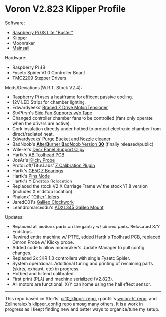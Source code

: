 # Voron V2.823 Klipper Profile

Software:
- [Raspberry Pi OS Lite "Buster"](https://www.raspberrypi.org/software/operating-systems/#raspberry-pi-os-32-bit)
- [Klipper](https://github.com/KevinOConnor/klipper)
- [Moonraker](https://github.com/Arksine/moonraker)
- [Mainsail](https://github.com/meteyou/mainsail)

Hardware:
- Raspberry Pi 4B
- Fysetc Spider V1.0 Controller Board
- TMC2209 Stepper Drivers

Mods/Deviations (W.R.T. Stock V2.4):
- Raspberry Pi uses a [heatframe](https://smile.amazon.com/gp/product/B085XPHY77) for efficent passive cooling.
- 12V LED Strips for chamber lighting.
- Edwardyeeks' [Braced Z Drive Motor/Tensioner](https://github.com/VoronDesign/VoronUsers/tree/master/printer_mods/edwardyeeks/V2.4_z_drive_motor_tensioner_mod)
- StvPtrsn's [Side Fan Supports w/o Tape](https://github.com/VoronDesign/VoronUsers/tree/master/printer_mods/StvPtrsn/Side_Fan_Support_No_Tape)
- Changed controller chamber fans to be controlled (fans only operate when the drivers are active).
- Cork insulation directly under hotbed to protect electronic chamber from direct/radiated heat.
- Edwardyeeks' [Purge Bucket and Nozzle cleaner](https://github.com/VoronDesign/VoronUsers/tree/master/printer_mods/edwardyeeks/Decontaminator_Purge_Bucket_&_Nozzle_Scrubber)
- BadNoob's [**A**fter**B**urner **B**ad**N**oob Version **30**](https://github.com/VoronDesign/VoronUsers/pull/302) (finally released/public)
- Wile-e1's [Deck Panel Support Clips](https://github.com/VoronDesign/VoronUsers/tree/master/printer_mods/wile-e1/Deck_Panel_Support_Clips)
- Hartk's [AB Toolhead PCB](https://github.com/hartk1213/MISC/tree/main/PCBs/Afterburner_Toolhead_PCB)
- JosAr's [Klicky Probe](https://github.com/VoronDesign/VoronUsers/tree/master/printer_mods/JosAr/Klicky-Probe)
- ProtoLoft/TitusLabs' [Z Calibration Plugin](https://github.com/protoloft/klipper_z_calibration)
- Hartk's [GE5C Z Bearings](https://github.com/hartk1213/MISC/tree/main/Voron%20Mods/Voron%202/2.4/Voron2.4_GE5C)
- Hartk's [Pins Mode](https://github.com/hartk1213/MISC/tree/main/Voron%20Mods/Voron%202/2.4/Voron2.4_Pins_Mod)
- Hartk's [Y Endstop Relocation](https://github.com/hartk1213/MISC/tree/main/Voron%20Mods/Voron%202/2.4/Voron2.4_Y_Endstop_Relocation)
- Replaced the stock V2 X Carriage Frame w/ the stock V1.8 version (includes X endstop location).
- Phalanx' ["Other" Idlers](https://github.com/VoronDesign/VoronUsers/blob/master/printer_mods/Phalanx/Other-V2-Idlers)
- JaredC01's [Galileo Clockwork](https://github.com/JaredC01/Galileo)
- Leandromarceddu's [ADXL345 Galileo Mount](https://github.com/VoronDesign/VoronUsers/tree/master/printer_mods/leandromarceddu/GalileoADXL)

Updates:
- Replaced all motions parts on the gantry w/ pinned parts. Relocated X/Y Endstops.
- Rewired entire machine w/ PTFE, added Hartk's Toolhead PCB, replaced Omron Probe w/ Klicky probe.
- Added code to allow moonraker's Update Manager to pull config changes.
- Replaced 2x SKR 1.3 controllers with single Fysetc Spider.
- System operational. Additional tuning and printing of remaining parts (skirts, exhaust, etc) in progress.
- Hotbed and hotend calibrated.
- First print (PLA) and machine serialized (V2.823).
- All motors are functional. X/Y can home using the hall effect sensor.

- - - 
This repo based on f0or1s' [cr10_klipper repo](http://github.com/fl0r1s/cr10_klipper), rpanfili's [woron-ht repo](http://github.com/rpanfili/voron-ht), and Zellneralex's [klipper_config repo](http://github.com/zellneralex/klipper_config) among many others.
It is a work in progress as I keept finding new and better ways to organize/tune my setup.
